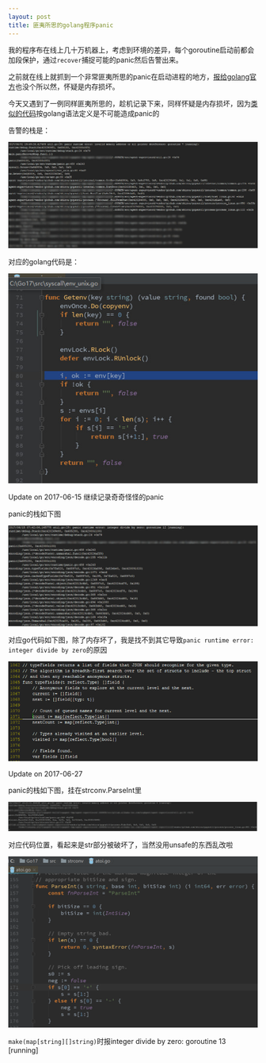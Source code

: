 ```yaml
---
layout: post
title: 匪夷所思的golang程序panic 
---
```


我的程序布在线上几十万机器上，考虑到环境的差异，每个goroutine启动前都会加段保护，通过`recover`捕捉可能的panic然后告警出来。

之前就在线上就抓到一个非常匪夷所思的panic在启动进程的地方，[报给golang官方](https://github.com/golang/go/issues/19918)也没个所以然，怀疑是内存损坏。

今天又遇到了一例同样匪夷所思的，趁机记录下来，同样怀疑是内存损坏，因为[类似的代码](https://play.golang.org/p/gvq0_7vXTv)按golang语法定义是不可能造成panic的

告警的栈是：

![screenshot](/img/2017-06-01_201705.jpg)

对应的golang代码是：

![screenshot](/img/2017-06-01_201630.jpg)

Update on 2017-06-15 继续记录奇奇怪怪的panic

panic的栈如下图

![screenshot](/img/2017-06-15_094934.png)

对应go代码如下图，除了内存坏了，我是找不到其它导致`panic runtime error: integer divide by zero`的原因

![screenshot](/img/2017-06-15_094958.png)

Update on 2017-06-27

panic的栈如下图，挂在strconv.ParseInt里

![screenshot](/img/2017-06-27_183111.png)

对应代码位置，看起来是str部分被破坏了，当然没用unsafe的东西乱改啦

![screenshot](/img/2017-06-27_183224.png)

`make(map[string][]string)`时报integer divide by zero: goroutine 13 [running]
